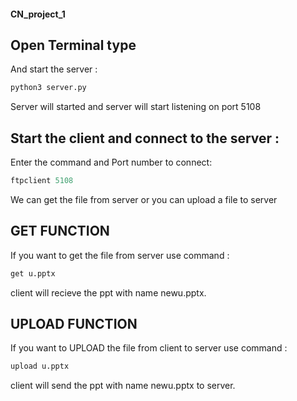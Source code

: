 #### CN_project_1
## Open Terminal type
And start the server :
```py
python3 server.py 
```
Server will started and server will start listening on port 5108

## Start the client and connect to the server :
Enter the command and Port number to connect:
```py
ftpclient 5108
```
We can get the file from server or you can upload a file to server

## GET FUNCTION
If you want to get the file from server use command :
```py
get u.pptx
```
client will recieve the ppt with name newu.pptx.

## UPLOAD FUNCTION
If you want to UPLOAD the file from client to server use command :
```py
upload u.pptx
```
client will send the ppt with name newu.pptx to server.




